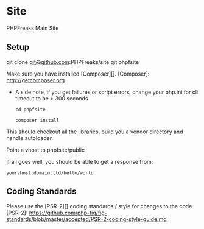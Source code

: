 Site
====
PHPFreaks Main Site

Setup
-----
git clone git@github.com:PHPFreaks/site.git phpfsite

Make sure you have installed [Composer][].
[Composer]: http://getcomposer.org

* A side note, if you get failures or script errors, change your php.ini for cli timeout to be > 300 seconds 

    `cd phpfsite`

    `composer install`
    
This should checkout all the libraries, build you a vendor directory and handle autoloader.

Point a vhost to phpfsite/public

If all goes well, you should be able to get a response from:

    yourvhost.domain.tld/hello/world


Coding Standards
----
Please use the [PSR-2][] coding standards / style for changes to the code.
[PSR-2]: https://github.com/php-fig/fig-standards/blob/master/accepted/PSR-2-coding-style-guide.md